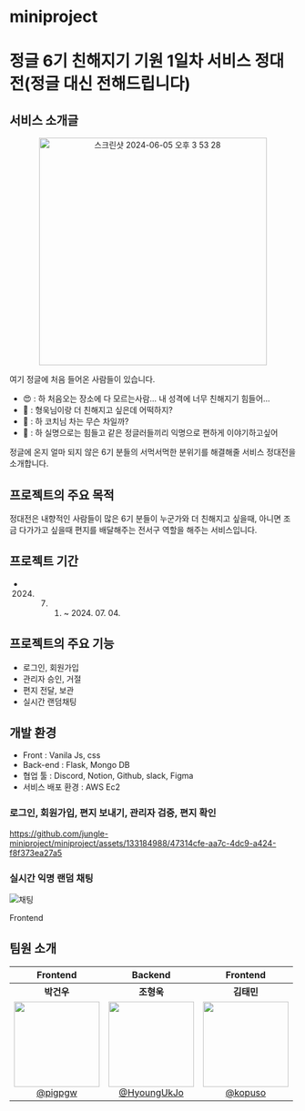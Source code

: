 # miniproject
# 정글 6기 친해지기 기원 1일차 서비스 정대전(정글 대신 전해드립니다)
## 서비스 소개글
<p align='center'>
  <img width="400" alt="스크린샷 2024-06-05 오후 3 53 28" src="https://github.com/jungle-miniproject/miniproject/assets/133184988/a2fcceb3-2631-41b2-aec5-a9ab17e137c8">
</p>

여기 정글에 처음 들어온 사람들이 있습니다.

- 😍 : 하 처음오는 장소에 다 모르는사람… 내 성격에 너무 친해지기 힘들어…
- 🤩 : 형욱님이랑 더 친해지고 싶은데 어떡하지?
- 🥸 : 하 코치님 차는 무슨 차일까?
- 🥸 : 하 실명으로는 힘들고 같은 정글러들끼리 익명으로 편하게 이야기하고싶어

정글에 온지 얼마 되지 않은 6기 분들의 서먹서먹한 분위기를 해결해줄 서비스 정대전을 소개합니다.

## 프로젝트의 주요 목적
 정대전은 내향적인 사람들이 많은 6기 분들이 누군가와 더 친해지고 싶을때, 아니면 조금 다가가고 싶을때 편지를 배달해주는 전서구 역할을 해주는 서비스입니다.
## 프로젝트 기간
- 2024. 07. 01. ~  2024. 07. 04.
## 프로젝트의 주요 기능
- 로그인, 회원가입
- 관리자 승인, 거절
- 편지 전달, 보관
- 실시간 랜덤채팅

## 개발 환경
- Front : Vanila Js, css
- Back-end : Flask, Mongo DB
- 협업 툴 : Discord, Notion, Github, slack, Figma
- 서비스 배포 환경 : AWS Ec2

### 로그인, 회원가입, 편지 보내기, 관리자 검증, 편지 확인
https://github.com/jungle-miniproject/miniproject/assets/133184988/47314cfe-aa7c-4dc9-a424-f8f373ea27a5

### 실시간 익명 랜덤 채팅
![채팅](https://github.com/jungle-miniproject/miniproject/assets/133184988/7573e3a2-fc15-4776-b3b8-be48dafa8bf2)



Frontend
## 팀원 소개 
| **Frontend** | **Backend** | **Frontend** |
| :------: |  :------: | :------: | 
| **박건우** | **조형욱** | **김태민** |
|[<img src="https://avatars.githubusercontent.com/u/133184988?v=4" height=150 width=150> <br/> @pigpgw](https://github.com/pigpgw) |  [<img src="https://github.com/orgs/jungle-miniproject/people/HyoungUkJo?v=4" height=150 width=150> <br/> @HyoungUkJo](https://github.com/HyoungUkJo)  | [<img src="https://avatars.githubusercontent.com/u/139246353?s=400&u=d4915bf683d7ad169d6ad8d1c0cc0d540a152595&v=4" height=150 width=150> <br/> @kopuso](https://github.com/kopuso) |


